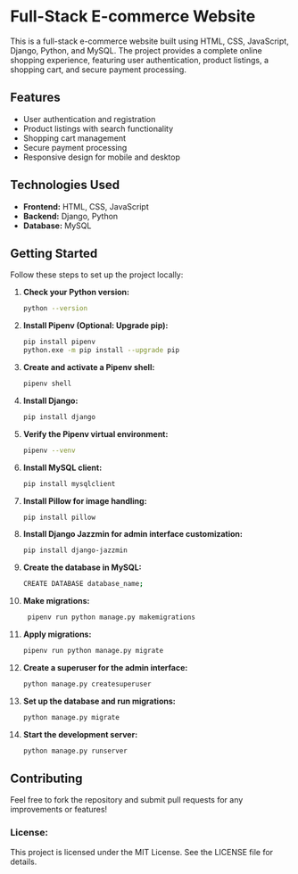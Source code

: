 # Full-Stack E-commerce Website

This is a full-stack e-commerce website built using HTML, CSS, JavaScript, Django, Python, and MySQL. The project provides a complete online shopping experience, featuring user authentication, product listings, a shopping cart, and secure payment processing.

## Features

- User authentication and registration
- Product listings with search functionality
- Shopping cart management
- Secure payment processing
- Responsive design for mobile and desktop

## Technologies Used

- **Frontend:** HTML, CSS, JavaScript
- **Backend:** Django, Python
- **Database:** MySQL

## Getting Started

Follow these steps to set up the project locally:

1. **Check your Python version:**
   ```bash
   python --version

2. **Install Pipenv (Optional: Upgrade pip):**
   ```bash
   pip install pipenv
   python.exe -m pip install --upgrade pip
   
3. **Create and activate a Pipenv shell:**
   ```bash
   pipenv shell

4. **Install Django:**
   ```bash
   pip install django

5. **Verify the Pipenv virtual environment:**
   ```bash
   pipenv --venv
   
6. **Install MySQL client:**
   ```bash
   pip install mysqlclient

7. **Install Pillow for image handling:**
   ```bash
   pip install pillow

8. **Install Django Jazzmin for admin interface customization:**
   ```bash
   pip install django-jazzmin

9. **Create the database in MySQL:**
   ```bash
   CREATE DATABASE database_name;

10. **Make migrations:**
    ```bash
     pipenv run python manage.py makemigrations

11. **Apply migrations:**
    ```bash
    pipenv run python manage.py migrate

12. **Create a superuser for the admin interface:**
    ```bash
    python manage.py createsuperuser

13. **Set up the database and run migrations:**
    ```bash
    python manage.py migrate

14. **Start the development server:**
    ```bash
    python manage.py runserver

## Contributing
Feel free to fork the repository and submit pull requests for any improvements or features!


### License:
This project is licensed under the MIT License. See the LICENSE file for details.
